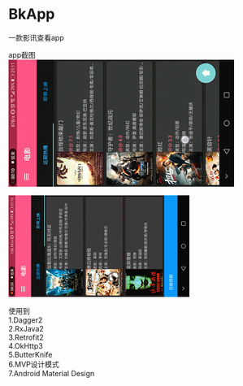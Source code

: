 # BkApp
一款影讯查看app

app截图  
![image](https://github.com/1vPy/BkApp/blob/master/g1.gif)


![image](https://github.com/1vPy/BkApp/blob/master/g2.gif)


使用到  
 1.Dagger2  
 2.RxJava2  
 3.Retrofit2  
 4.OkHttp3  
 5.ButterKnife  
 6.MVP设计模式  
 7.Android Material Design
